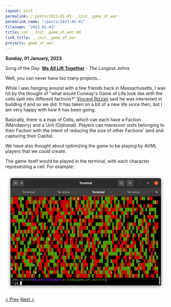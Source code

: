 ```yaml
---
layout: post
permalink: /_posts/2023-01-01-__init__game_of_war
permalink_name: "/posts/2023-01-01"
filename: "2023-01-01"
title: cat __init__game_of_war.md
link_title: __init__game_of_war
projects: game_of_war
---
```

**Sunday, 01 January, 2023**

Song of the Day: [**We All Lift Together**](https://youtu.be/JBjCPYgYrrg) - *The Longest Johns*

Well, you can never have too many projects...

While I was hanging around with a few friends back in Massachusetts, I was hit by the thought of "what would Conway's Game of Life look like with the cells split into different factions?" [Vincent Rizzari](https://github.com/rizzarivincent) said he was interested in building it and so we did. It has taken on a bit of a new life since then, but I am very happy with how it has been going.

Basically, there is a map of Cells, which can each have a Faction (Mandatory) and a Unit (Optional). Players can maneuver units belonging to their Faction with the intent of reducing the size of other Factions' land and capturing their Capital.

We have also thought about optimizing the game to be playing by AI/ML players that we could create.

The game itself would be played in the terminal, with each character representing a cell. For example:

![Map](/assets/ref_images/map_of_war.webp)

[< Prev](/_posts/2022-12-31-year++)    [Next >](/_posts/2023-01-05-validating_states)
